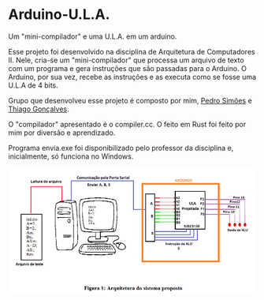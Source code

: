 # Arduino-U.L.A.
Um "mini-compilador" e uma U.L.A. em um arduino.

Esse projeto foi desenvolvido na disciplina de Arquitetura de Computadores II. Nele, cria-se um "mini-compilador" que processa um arquivo de texto com um programa e gera instruções que são passadas para o Arduino. O Arduino, por sua vez, recebe as instruções e as executa como se fosse uma U.L.A de 4 bits.

Grupo que desenvolveu esse projeto é composto por mim, [Pedro Simões](https://github.com/PedroOliveiraSimoes) e [Thiago Gonçalves](https://github.com/ThiagoOliveiraGoncalves).

O "compilador" apresentado é o compiler.cc. O feito em Rust foi feito por mim por diversão e aprendizado.


Programa envia.exe foi disponibilizado pelo professor da disciplina e, inicialmente, só funciona no Windows.

![Como o projeto funciona](images/Arquitetura.png)
